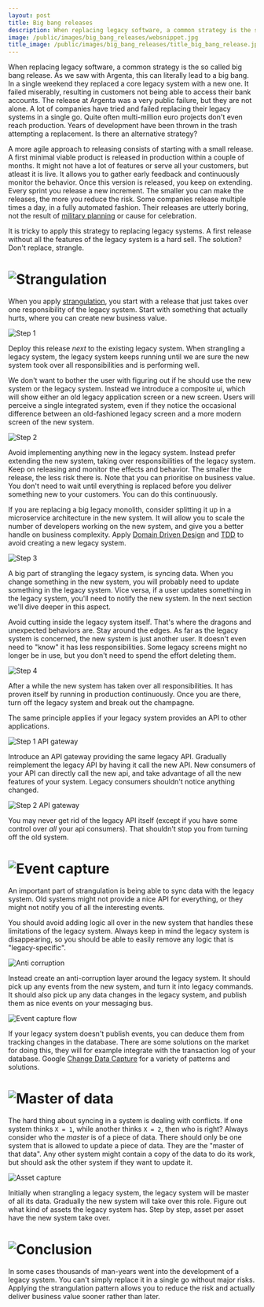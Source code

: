 ```yaml
---
layout: post
title: Big bang releases
description: When replacing legacy software, a common strategy is the so called big bang release. As we saw with Argenta, this can literally lead to a big bang. Is there any alternative?
image: /public/images/big_bang_releases/websnippet.jpg
title_image: /public/images/big_bang_releases/title_big_bang_release.jpg
---
```


When replacing legacy software, a common strategy is the so called big bang release. As we saw with Argenta, this can literally lead to a big bang. In a single weekend they replaced a core legacy system with a new one. It failed miserably, resulting in customers not being able to access their bank accounts. The release at Argenta was a very public failure, but they are not alone. A lot of companies have tried and failed replacing their legacy systems in a single go. Quite often multi-million euro projects don't even reach production. Years of development have been thrown in the trash attempting a replacement. Is there an alternative strategy?

A more agile approach to releasing consists of starting with a small release. A first minimal viable product is released in production within a couple of months. It might not have a lot of features or serve all your customers, but atleast it is live. It allows you to gather early feedback and continuously monitor the behavior. Once this version is released, you keep on extending. Every sprint you release a new increment. The smaller you can make the releases, the more you reduce the risk. Some companies release multiple times a day, in a fully automated fashion. Their releases are utterly boring, not the result of [military planning](https://www.linkedin.com/feed/update/urn:li:activity:6386286352039768064) or cause for celebration.

It is tricky to apply this strategy to replacing legacy systems. A first release without all the features of the legacy system is a hard sell. The solution? Don't replace, strangle.

# ![Strangulation](/public/images/big_bang_releases/title_strangulation.jpg)

When you apply [strangulation](https://www.martinfowler.com/bliki/StranglerApplication.html), you start with a release that just takes over one responsibility of the legacy system. Start with something that actually hurts, where you can create new business value.

![Step 1](/public/images/big_bang_releases/step1_strangulation.jpg)

Deploy this release _next_ to the existing legacy system. When strangling a legacy system, the legacy system keeps running until we are sure the new system took over all responsibilities and is performing well.

We don't want to bother the user with figuring out if he should use the new system or the legacy system. Instead we introduce a composite ui, which will show either an old legacy application screen or a new screen. Users will perceive a single integrated system, even if they notice the occasional difference between an old-fashioned legacy screen and a more modern screen of the new system.

![Step 2](/public/images/big_bang_releases/step2_strangulation.jpg)

Avoid implementing anything new in the legacy system. Instead prefer extending the new system, taking over responsibilities of the legacy system. Keep on releasing and monitor the effects and behavior. The smaller the release, the less risk there is. Note that you can prioritise on business value. You don't need to wait until everything is replaced before you deliver something new to your customers. You can do this continuously.

If you are replacing a big legacy monolith, consider splitting it up in a microservice architecture in the new system. It will allow you to scale the number of developers working on the new system, and give you a better handle on business complexity. Apply [Domain Driven Design](http://domainlanguage.com/ddd/) and [TDD](https://en.wikipedia.org/wiki/Test-driven_development) to avoid creating a new legacy system.

![Step 3](/public/images/big_bang_releases/step3_strangulation.jpg)

A big part of strangling the legacy system, is syncing data. When you change something in the new system, you will probably need to update something in the legacy system. Vice versa, if a user updates something in the legacy system, you'll need to notify the new system. In the next section we'll dive deeper in this aspect.

Avoid cutting inside the legacy system itself. That's where the dragons and unexpected behaviors are. Stay around the edges. As far as the legacy system is concerned, the new system is just another user. It doesn't even need to "know" it has less responsibilities. Some legacy screens might no longer be in use, but you don't need to spend the effort deleting them.

![Step 4](/public/images/big_bang_releases/step4_strangulation.jpg)

After a while the new system has taken over all responsibilities. It has proven itself by running in production continuously. Once you are there, turn off the legacy system and break out the champagne.

The same principle applies if your legacy system provides an API to other applications.

![Step 1 API gateway](/public/images/big_bang_releases/step1_api_strangulation.jpg)

 Introduce an API gateway providing the same legacy API. Gradually reimplement the legacy API by having it call the new API. New consumers of your API can directly call the new api, and take advantage of all the new features of your system. Legacy consumers shouldn't notice anything changed.

![Step 2 API gateway](/public/images/big_bang_releases/step2_api_strangulation.jpg)

You may never get rid of the legacy API itself (except if you have some control over _all_ your api consumers). That shouldn't stop you from turning off the old system.

# ![Event capture](/public/images/big_bang_releases/title_event_capture.jpg)

An important part of strangulation is being able to sync data with the legacy system. Old systems might not provide a nice API for everything, or they might not notify you of all the interesting events.

You should avoid adding logic all over in the new system that handles these limitations of the legacy system. Always keep in mind the legacy system is disappearing, so you should be able to easily remove any logic that is "legacy-specific".

![Anti corruption](/public/images/big_bang_releases/anti_corruption_layer.jpg)

Instead create an anti-corruption layer around the legacy system. It should pick up any events from the new system, and turn it into legacy commands. It should also pick up any data changes in the legacy system, and publish them as nice events on your messaging bus.

![Event capture flow](/public/images/big_bang_releases/event_flow_cdc.jpg)

If your legacy system doesn't publish events, you can deduce them from tracking changes in the database. There are some solutions on the market for doing this, they will for example integrate with the transaction log of your database. Google [Change Data Capture](https://en.wikipedia.org/wiki/Change_data_capture "CDC") for a variety of patterns and solutions.

# ![Master of data](/public/images/big_bang_releases/title_master_of_data.jpg)

The hard thing about syncing in a system is dealing with conflicts. If one system thinks `X = 1`, while another thinks `X = 2`, then who is right? Always consider who the _master_ is of a piece of data. There should only be one system that is allowed to update a piece of data. They are the "master of that data". Any other system might contain a copy of the data to do its work, but should ask the other system if they want to update it.

![Asset capture](/public/images/big_bang_releases/asset_capture.jpg)

Initially when strangling a legacy system, the legacy system will be master of all its data. Gradually the new system will take over this role. Figure out what kind of assets the legacy system has. Step by step, asset per asset have the new system take over.

# ![Conclusion](/public/images/big_bang_releases/title_conclusion.jpg)

In some cases thousands of man-years went into the development of a legacy system. You can't simply replace it in a single go without major risks. Applying the strangulation pattern allows you to reduce the risk and actually deliver business value sooner rather than later.